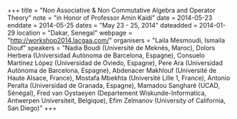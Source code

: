 +++
title = "Non Associative & Non Commutative Algebra and Operator Theory"
note = "in Honor of Professor Amin Kaidi"
date = 2014-05-23
enddate = 2014-05-25
dates = "May 23 - 25, 2014"
dateadded = 2014-01-29
location = "Dakar, Senegal"
webpage = "http://workshop2014.lacgaa.com/"
organisers = "Laila Mesmoudi, Ismaila Diouf"
speakers = "Nadia Boudi (Université de Meknès, Maroc), Dolors Herbera (Universidad Autònoma de Barcelona, Espagne), Consuelo Martínez López (Universidad de Oviedo, Espagne), Pere Ara (Universidad Autònoma de Barcelona, Espagne), Abdenacer Makhlouf (Université de Haute Alsace, France), Mostafa Mbekhta (Université Lille 1, France), Antonio Peralta (Universidad de Granada, Espagne), Mamadou Sangharé (UCAD, Sénégal), Fred van Oystaeyen (Departement Wiskunde-Informatica, Antwerpen Universiteit, Belgique), Efim Zelmanov (University of California, San Diego)"
+++
